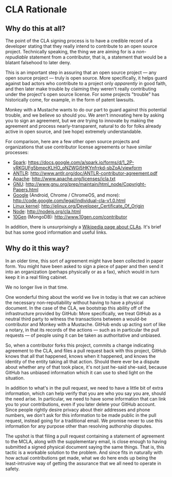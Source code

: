 CLA Rationale
==============

Why do this at all?
-------------------

The point of the CLA signing process is to have a credible record of
a developer stating that they really intend to contribute to an open
source project. Technically speaking, the thing we are aiming for is a
*non-repudiable* statement from a contributor, that is, a statement
that would be a blatant falsehood to later deny.

This is an important step in assuring that an open source project
&mdash; any open source project &mdash; truly is open source. More
specifically, it helps guard against bad actors who contribute to a
project only *apparently* in good faith, and then later make trouble
by claiming they weren't really contributing under the project's open
source license. For some projects "trouble" has historically come, for
example, in the form of patent lawsuits.

Monkey with a Mustache wants to do our part to guard against this
potential trouble, and we believe so should you. We aren't innovating
here by asking you to sign an agreement, but we *are* trying to
innovate by making the agreement and process nearly-transparent,
natural to do for folks already active in open source, and (we hope)
extremely understandable.

For comparison, here are a few other open source projects and
organizations that use contributor license agreements or have similar
processes:

* [Spark](http://www.spark.io):
  <https://docs.google.com/a/spark.io/forms/d/1_2P-vRKGUFg5bmpcKLHO_qNZWGi5HKYnfrrkd-sbZoA/viewform>
* [ANTLR](http://www.antlr.org/):
  <http://www.antlr.org/doc/ANTLR-contributor-agreement.pdf>
* [Apache](http://www.apache.org/): <http://www.apache.org/licenses/icla.txt>
* [GNU](http://www.gnu.org/):
  <http://www.gnu.org/prep/maintain/html_node/Copyright-Papers.html>
* [Google](http://code.google.com/) (Android, Chrome / ChromeOS, and more):
  <http://code.google.com/legal/individual-cla-v1.0.html>
* [Linux kernel](http://kernel.org/):
  <http://elinux.org/Developer_Certificate_Of_Origin>
* [Node](http://nodejs.org/): <http://nodejs.org/cla.html>
* [10Gen](http://www.10gen.com/) (MongoDB):
  <http://www.10gen.com/contributor>

In addition, there is unsurprisingly a
[Wikipedia page about CLAs](http://en.wikipedia.org/wiki/Contributor_License_Agreement). It's brief but has some good information and useful links.


Why do it this way?
-------------------

In an older time, this sort of agreement might have been collected in
paper form. You might have been asked to sign a piece of paper and
then send it into an organization (perhaps physically or as a fax),
which would in turn keep it in a real filing cabinet.

We no longer live in that time.

One wonderful thing about the world we live in today is that we can
achieve the necessary non-reputiability without having to have a
physical document. In the case of the CLA, we bootstrap this ability
off of the infrastructure provided by GitHub: More specifically, we
treat GitHub as a neutral third party to witness the transactions
between a would-be contributor and Monkey with a Mustache. GitHub
ends up acting sort of like a notary, in that its records of the
actions &mdash; such as in particular the pull requests &mdash; of
people using it can be taken as authoritative and unbiased.

So, when a contributor forks this project, commits a change indicating
agreement to the CLA, and files a pull request back with this project,
GitHub knows that all that happened, knows when it happened, and knows
the identity of the entity taking all that action. Should there ever
be a dispute about whether any of that took place, it's not just
he-said she-said, because GitHub has unbiased information which it can
use to shed light on the situation.

In addition to what's in the pull request, we need to have a little
bit of extra information, which can help verify that you are who you
say you are, should the need arise. In particular, we need to have
some information that can link you to your contributions, even if you
later delete your GitHub account. Since people rightly desire privacy
about their addresses and phone numbers, we don't ask for this
information to be made public in the pull request, instead going for a
traditional email. We promise never to use this information for
any purpose other than resolving authorship disputes.

The upshot is that filing a pull request containing a statement of
agreement to the MCLA, along with the supplementary email, is close
enough to having submitted a signed physical document saying the same
things. That is, this tactic is a workable solution to the problem. And
since fits in naturally with how actual contributions get made, what
we do here ends up being the least-intrusive way of getting the
assurance that we all need to operate in safety.